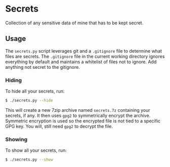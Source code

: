 # Secrets

Collection of any sensitive data of mine that has to be kept secret.

## Usage

The `secrets.py` script leverages git and a `.gitignore` file to determine what
files are secrets. The `.gitignore` file in the current working directory
ignores everything by default and maintains a whitelist of files not to ignore.
Add anything not secret to the gitignore.

### Hiding

To hide all your secrets, run:

```sh
$ ./secrets.py --hide
```

This will create a new 7zip archive named `secrets.7z` containing your secrets,
if any. It then uses `gpg2` to symmetrically encrypt the archive. Symmetric
encryption is used so the encrypted file is not tied to a specific GPG key. You
will, still need `gpg2` to decrypt the file.

### Showing

To show all your secrets, run:

```sh
$ ./secrets.py --show
```
